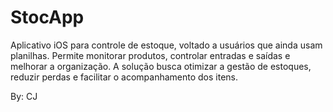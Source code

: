 # StocApp
Aplicativo iOS para controle de estoque, voltado a usuários que ainda usam planilhas. Permite monitorar produtos, controlar entradas e saídas e melhorar a organização. A solução busca otimizar a gestão de estoques, reduzir perdas e facilitar o acompanhamento dos itens.

By: CJ
